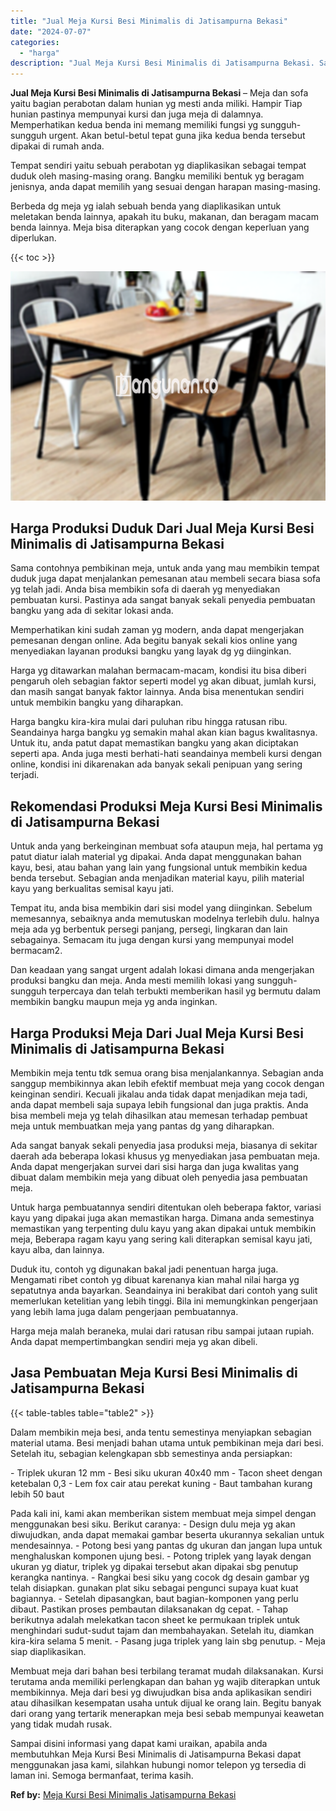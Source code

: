 ```yaml
---
title: "Jual Meja Kursi Besi Minimalis di Jatisampurna Bekasi"
date: "2024-07-07"
categories: 
  - "harga"
description: "Jual Meja Kursi Besi Minimalis di Jatisampurna Bekasi. Sampai disini informasi yang dapat kami uraikan, apabila anda membutuhkan Meja Kursi Besi Minimalis di..."
---
```


**Jual Meja Kursi Besi Minimalis di Jatisampurna Bekasi** – Meja dan sofa yaitu bagian perabotan dalam hunian yg mesti anda miliki. Hampir Tiap hunian pastinya mempunyai kursi dan juga meja di dalamnya. Memperhatikan kedua benda ini memang memiliki fungsi yg sungguh-sungguh urgent. Akan betul-betul tepat guna jika kedua benda tersebut dipakai di rumah anda.

Tempat sendiri yaitu sebuah perabotan yg diaplikasikan sebagai tempat duduk oleh masing-masing orang. Bangku memiliki bentuk yg beragam jenisnya, anda dapat memilih yang sesuai dengan harapan masing-masing.

Berbeda dg meja yg ialah sebuah benda yang diaplikasikan untuk meletakan benda lainnya, apakah itu buku, makanan, dan beragam macam benda lainnya. Meja bisa diterapkan yang cocok dengan keperluan yang diperlukan.

{{< toc >}}

![Jual Meja Kursi Besi Minimalis di Jatisampurna Bekasi](/images/jual-meja-besi-murah25.png)

## Harga Produksi Duduk Dari Jual Meja Kursi Besi Minimalis di Jatisampurna Bekasi

Sama contohnya pembikinan meja, untuk anda yang mau membikin tempat duduk juga dapat menjalankan pemesanan atau membeli secara biasa sofa yg telah jadi. Anda bisa membikin sofa di daerah yg menyediakan pembuatan kursi. Pastinya ada sangat banyak sekali penyedia pembuatan bangku yang ada di sekitar lokasi anda.

Memperhatikan kini sudah zaman yg modern, anda dapat mengerjakan pemesanan dengan online. Ada begitu banyak sekali kios online yang menyediakan layanan produksi bangku yang layak dg yg diinginkan.

Harga yg ditawarkan malahan bermacam-macam, kondisi itu bisa diberi pengaruh oleh sebagian faktor seperti model yg akan dibuat, jumlah kursi, dan masih sangat banyak faktor lainnya. Anda bisa menentukan sendiri untuk membikin bangku yang diharapkan.

Harga bangku kira-kira mulai dari puluhan ribu hingga ratusan ribu. Seandainya harga bangku yg semakin mahal akan kian bagus kwalitasnya. Untuk itu, anda patut dapat memastikan bangku yang akan diciptakan seperti apa. Anda juga mesti berhati-hati seandainya membeli kursi dengan online, kondisi ini dikarenakan ada banyak sekali penipuan yang sering terjadi.

## Rekomendasi Produksi Meja Kursi Besi Minimalis di Jatisampurna Bekasi

Untuk anda yang berkeinginan membuat sofa ataupun meja, hal pertama yg patut diatur ialah material yg dipakai. Anda dapat menggunakan bahan kayu, besi, atau bahan yang lain yang fungsional untuk membikin kedua benda tersebut. Sebagian anda menjadikan material kayu, pilih material kayu yang berkualitas semisal kayu jati.

Tempat itu, anda bisa membikin dari sisi model yang diinginkan. Sebelum memesannya, sebaiknya anda memutuskan modelnya terlebih dulu. halnya meja ada yg berbentuk persegi panjang, persegi, lingkaran dan lain sebagainya. Semacam itu juga dengan kursi yang mempunyai model bermacam2.

Dan keadaan yang sangat urgent adalah lokasi dimana anda mengerjakan produksi bangku dan meja. Anda mesti memilih lokasi yang sungguh-sungguh terpercaya dan telah terbukti memberikan hasil yg bermutu dalam membikin bangku maupun meja yg anda inginkan.

## Harga Produksi Meja Dari Jual Meja Kursi Besi Minimalis di Jatisampurna Bekasi

Membikin meja tentu tdk semua orang bisa menjalankannya. Sebagian anda sanggup membikinnya akan lebih efektif membuat meja yang cocok dengan keinginan sendiri. Kecuali jikalau anda tidak dapat menjadikan meja tadi, anda dapat membeli saja supaya lebih fungsional dan juga praktis. Anda bisa membeli meja yg telah dihasilkan atau memesan terhadap pembuat meja untuk membuatkan meja yang pantas dg yang diharapkan.

Ada sangat banyak sekali penyedia jasa produksi meja, biasanya di sekitar daerah ada beberapa lokasi khusus yg menyediakan jasa pembuatan meja. Anda dapat mengerjakan survei dari sisi harga dan juga kwalitas yang dibuat dalam membikin meja yang dibuat oleh penyedia jasa pembuatan meja.

Untuk harga pembuatannya sendiri ditentukan oleh beberapa faktor, variasi kayu yang dipakai juga akan memastikan harga. Dimana anda semestinya memastikan yang terpenting dulu kayu yang akan dipakai untuk membikin meja, Beberapa ragam kayu yang sering kali diterapkan semisal kayu jati, kayu alba, dan lainnya.

Duduk itu, contoh yg digunakan bakal jadi penentuan harga juga. Mengamati ribet contoh yg dibuat karenanya kian mahal nilai harga yg sepatutnya anda bayarkan. Seandainya ini berakibat dari contoh yang sulit memerlukan ketelitian yang lebih tinggi. Bila ini memungkinkan pengerjaan yang lebih lama juga dalam pengerjaan pembuatannya.

Harga meja malah beraneka, mulai dari ratusan ribu sampai jutaan rupiah. Anda dapat mempertimbangkan sendiri meja yg akan dibeli.

## Jasa Pembuatan Meja Kursi Besi Minimalis di Jatisampurna Bekasi

{{< table-tables table="table2" >}}

Dalam membikin meja besi, anda tentu semestinya menyiapkan sebagian material utama. Besi menjadi bahan utama untuk pembikinan meja dari besi. Setelah itu, sebagian kelengkapan sbb semestinya anda persiapkan:

\- Triplek ukuran 12 mm - Besi siku ukuran 40x40 mm - Tacon sheet dengan ketebalan 0,3 - Lem fox cair atau perekat kuning - Baut tambahan kurang lebih 50 baut

Pada kali ini, kami akan memberikan sistem membuat meja simpel dengan menggunakan besi siku. Berikut caranya: - Design dulu meja yg akan diwujudkan, anda dapat memakai gambar beserta ukurannya sekalian untuk mendesainnya. - Potong besi yang pantas dg ukuran dan jangan lupa untuk menghaluskan komponen ujung besi. - Potong triplek yang layak dengan ukuran yg diatur, triplek yg dipakai tersebut akan dipakai sbg penutup kerangka nantinya. - Rangkai besi siku yang cocok dg desain gambar yg telah disiapkan. gunakan plat siku sebagai pengunci supaya kuat kuat bagiannya. - Setelah dipasangkan, baut bagian-komponen yang perlu dibaut. Pastikan proses pembautan dilaksanakan dg cepat. - Tahap berikutnya adalah melekatkan tacon sheet ke permukaan triplek untuk menghindari sudut-sudut tajam dan membahayakan. Setelah itu, diamkan kira-kira selama 5 menit. - Pasang juga triplek yang lain sbg penutup. - Meja siap diaplikasikan.

Membuat meja dari bahan besi terbilang teramat mudah dilaksanakan. Kursi terutama anda memiliki perlengkapan dan bahan yg wajib diterapkan untuk membikinnya. Meja dari besi yg diwujudkan bisa anda aplikasikan sendiri atau dihasilkan kesempatan usaha untuk dijual ke orang lain. Begitu banyak dari orang yang tertarik menerapkan meja besi sebab mempunyai keawetan yang tidak mudah rusak.

Sampai disini informasi yang dapat kami uraikan, apabila anda membutuhkan Meja Kursi Besi Minimalis di Jatisampurna Bekasi dapat menggunakan jasa kami, silahkan hubungi nomor telepon yg tersedia di laman ini. Semoga bermanfaat, terima kasih.

**Ref by:** [Meja Kursi Besi Minimalis Jatisampurna Bekasi](https://id.wikipedia.org/wiki/Meja)
